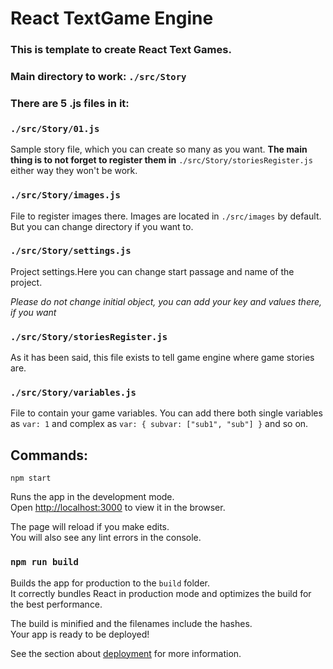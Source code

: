 # React TextGame Engine

### This is template to create React Text Games.

### Main directory to work: `./src/Story`

### There are 5 .js files in it:

### `./src/Story/01.js`

Sample story file, which you can create so many as you want.
<b>The main thing is to not forget to register them in</b> `./src/Story/storiesRegister.js`
either way they won't be work.

### `./src/Story/images.js`

File to register images there. Images are located in `./src/images` by default. But you can change directory if you want to.

### `./src/Story/settings.js`
Project settings.Here you can change start passage and name of the project.

_Please do not change initial object, you can add your key and values there, if you want_

### `./src/Story/storiesRegister.js`

As it has been said, this file exists to tell game engine where game stories are.

### `./src/Story/variables.js`

File to contain your game variables. You can add there both single variables as `var: 1` and complex as `var: { subvar: ["sub1", "sub"] }` and so on.


## Commands:

`npm start`

Runs the app in the development mode.<br />
Open [http://localhost:3000](http://localhost:3000) to view it in the browser.

The page will reload if you make edits.<br />
You will also see any lint errors in the console.

### `npm run build`

Builds the app for production to the `build` folder.<br />
It correctly bundles React in production mode and optimizes the build for the best performance.

The build is minified and the filenames include the hashes.<br />
Your app is ready to be deployed!

See the section about [deployment](https://facebook.github.io/create-react-app/docs/deployment) for more information.